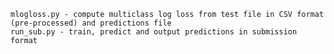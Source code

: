 	mlogloss.py - compute multiclass log loss from test file in CSV format (pre-processed) and predictions file
	run_sub.py - train, predict and output predictions in submission format
